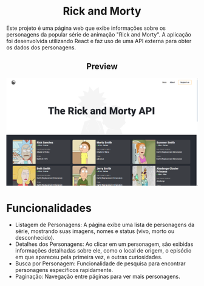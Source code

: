 <h1 align="center">Rick and Morty</h1>
Este projeto é uma página web que exibe informações sobre os personagens da popular série de animação "Rick and Morty". A aplicação foi desenvolvida utilizando React e faz uso de uma API externa para obter os dados dos personagens.

<h2 align="center">Preview</h2>
<div align="center">
 <img src = 'https://github.com/GustavoMoraes22/Rick-and-Morty-React/blob/master/src/assets/site.png'>
</div>

# Funcionalidades
+ Listagem de Personagens: A página exibe uma lista de personagens da série, mostrando suas imagens, nomes e status (vivo, morto ou desconhecido).
+ Detalhes dos Personagens: Ao clicar em um personagem, são exibidas informações detalhadas sobre ele, como o local de origem, o episódio em que apareceu pela primeira vez, e outras curiosidades.
+ Busca por Personagem: Funcionalidade de pesquisa para encontrar personagens específicos rapidamente.
+ Paginação: Navegação entre páginas para ver mais personagens.
